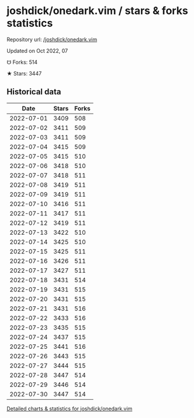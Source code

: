 # joshdick/onedark.vim / stars & forks statistics

Repository url: [/joshdick/onedark.vim](https://github.com/joshdick/onedark.vim)

Updated on Oct 2022, 07

☋ Forks: 514

★ Stars: 3447

## Historical data
| Date | Stars | Forks |
|------|-------|-------|
| 2022-07-01 | 3409 | 508 | 
| 2022-07-02 | 3411 | 509 | 
| 2022-07-03 | 3411 | 509 | 
| 2022-07-04 | 3415 | 509 | 
| 2022-07-05 | 3415 | 510 | 
| 2022-07-06 | 3418 | 510 | 
| 2022-07-07 | 3418 | 511 | 
| 2022-07-08 | 3419 | 511 | 
| 2022-07-09 | 3419 | 511 | 
| 2022-07-10 | 3416 | 511 | 
| 2022-07-11 | 3417 | 511 | 
| 2022-07-12 | 3419 | 511 | 
| 2022-07-13 | 3422 | 510 | 
| 2022-07-14 | 3425 | 510 | 
| 2022-07-15 | 3425 | 511 | 
| 2022-07-16 | 3426 | 511 | 
| 2022-07-17 | 3427 | 511 | 
| 2022-07-18 | 3431 | 514 | 
| 2022-07-19 | 3431 | 515 | 
| 2022-07-20 | 3431 | 515 | 
| 2022-07-21 | 3431 | 516 | 
| 2022-07-22 | 3433 | 516 | 
| 2022-07-23 | 3435 | 515 | 
| 2022-07-24 | 3437 | 515 | 
| 2022-07-25 | 3441 | 516 | 
| 2022-07-26 | 3443 | 515 | 
| 2022-07-27 | 3444 | 515 | 
| 2022-07-28 | 3447 | 514 | 
| 2022-07-29 | 3446 | 514 | 
| 2022-07-30 | 3447 | 514 | 


[Detailed charts & statistics for joshdick/onedark.vim](https://reviewgithub.com/rep/joshdick/onedark.vim)
